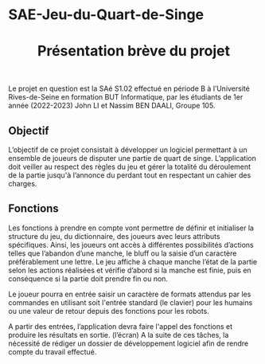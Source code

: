 # SAE-Jeu-du-Quart-de-Singe
<h1 align="center">Présentation brève du projet</h1><br>


Le projet en question est la SAé S1.02 effectué en période B à
l’Université Rives-de-Seine en formation BUT Informatique, par
les étudiants de 1er année (2022-2023) John LI et Nassim BEN
DAALI, Groupe 105.

<h2>Objectif</h2>
L’objectif de ce projet consistait à développer un logiciel
permettant à un ensemble de joueurs de disputer une partie de
quart de singe. L’application doit veiller au respect des règles
du jeu et gérer la totalité du déroulement de la partie jusqu'à
l’annonce du perdant tout en respectant un cahier des charges.

<h2>Fonctions</h2>
Les fonctions à prendre en compte vont permettre de définir et
initialiser la structure du jeu, du dictionnaire, des joueurs avec
leurs attributs spécifiques. Ainsi, les joueurs ont accès à
différentes possibilités d’actions telles que l’abandon d’une
manche, le bluff ou la saisie d’un caractère préférablement une
lettre. Le jeu affiche à chaque manche l’état de la partie selon
les actions réalisées et vérifie d’abord si la manche est finie,
puis en conséquence si la partie doit prendre fin ou non.


Le joueur pourra en entrée saisir un caractère de formats
attendus par les commandes en utilisant soit l'entrée standard
(le clavier) pour les humains ou une valeur de retour depuis
des fonctions pour les robots.


A partir des entrées, l’application devra faire l'appel des
fonctions et produire les résultats en sortie. (l’écran)
A la suite de ces tâches, la nécessité de rédiger un dossier de
développement logiciel afin de rendre compte du travail
effectué.
